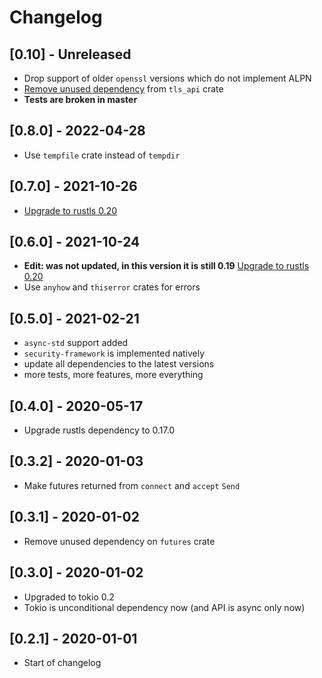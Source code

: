 # Changelog

## [0.10] - Unreleased

- Drop support of older `openssl` versions which do not implement ALPN
- [Remove unused dependency](https://github.com/stepancheg/rust-tls-api/pull/44) from `tls_api` crate
- **Tests are broken in master**

## [0.8.0] - 2022-04-28

- Use `tempfile` crate instead of `tempdir`

## [0.7.0] - 2021-10-26

- [Upgrade to rustls 0.20](https://github.com/stepancheg/rust-tls-api/pull/39)

## [0.6.0] - 2021-10-24

- **Edit: was not updated, in this version it is still 0.19** [Upgrade to rustls 0.20](https://github.com/stepancheg/rust-tls-api/pull/39)
- Use `anyhow` and `thiserror` crates for errors

## [0.5.0] - 2021-02-21

- `async-std` support added
- `security-framework` is implemented natively
- update all dependencies to the latest versions
- more tests, more features, more everything

## [0.4.0] - 2020-05-17

- Upgrade rustls dependency to 0.17.0

## [0.3.2] - 2020-01-03

- Make futures returned from `connect` and `accept` `Send`

## [0.3.1] - 2020-01-02

- Remove unused dependency on `futures` crate

## [0.3.0] - 2020-01-02

- Upgraded to tokio 0.2
- Tokio is unconditional dependency now (and API is async only now)

## [0.2.1] - 2020-01-01

- Start of changelog
